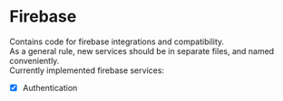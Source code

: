# Firebase
Contains code for firebase integrations and compatibility.  
As a general rule, new services should be in separate files, and named conveniently.   
Currently implemented firebase services:
- [x] Authentication

 